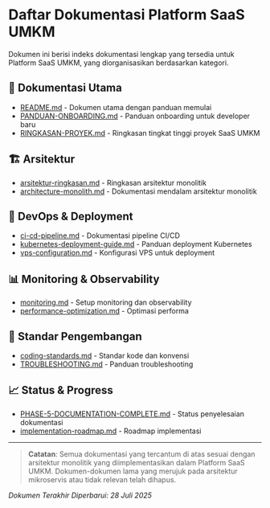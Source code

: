 # Daftar Dokumentasi Platform SaaS UMKM

Dokumen ini berisi indeks dokumentasi lengkap yang tersedia untuk Platform SaaS UMKM, yang diorganisasikan berdasarkan kategori.

## 📌 Dokumentasi Utama

- [README.md](/README.md) - Dokumen utama dengan panduan memulai
- [PANDUAN-ONBOARDING.md](/PANDUAN-ONBOARDING.md) - Panduan onboarding untuk developer baru
- [RINGKASAN-PROYEK.md](/RINGKASAN-PROYEK.md) - Ringkasan tingkat tinggi proyek SaaS UMKM

## 🏗️ Arsitektur

- [arsitektur-ringkasan.md](/docs/arsitektur-ringkasan.md) - Ringkasan arsitektur monolitik
- [architecture-monolith.md](/docs/architecture-monolith.md) - Dokumentasi mendalam arsitektur monolitik

## 🚀 DevOps & Deployment

- [ci-cd-pipeline.md](/docs/ci-cd-pipeline.md) - Dokumentasi pipeline CI/CD
- [kubernetes-deployment-guide.md](/docs/kubernetes-deployment-guide.md) - Panduan deployment Kubernetes
- [vps-configuration.md](/docs/vps-configuration.md) - Konfigurasi VPS untuk deployment

## 📊 Monitoring & Observability

- [monitoring.md](/docs/monitoring.md) - Setup monitoring dan observability
- [performance-optimization.md](/docs/performance-optimization.md) - Optimasi performa

## 📝 Standar Pengembangan

- [coding-standards.md](/docs/coding-standards.md) - Standar kode dan konvensi
- [TROUBLESHOOTING.md](/docs/TROUBLESHOOTING.md) - Panduan troubleshooting

## 📈 Status & Progress

- [PHASE-5-DOCUMENTATION-COMPLETE.md](/PHASE-5-DOCUMENTATION-COMPLETE.md) - Status penyelesaian dokumentasi
- [implementation-roadmap.md](/docs/implementation-roadmap.md) - Roadmap implementasi

---

> **Catatan**: Semua dokumentasi yang tercantum di atas sesuai dengan arsitektur monolitik yang diimplementasikan dalam Platform SaaS UMKM. Dokumen-dokumen lama yang merujuk pada arsitektur mikroservis atau tidak relevan telah dihapus.

_Dokumen Terakhir Diperbarui: 28 Juli 2025_
